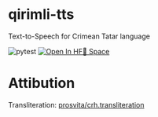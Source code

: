 # qirimli-tts
Text-to-Speech for Crimean Tatar language

![pytest](https://github.com/robinhad/qirimli-tts/actions/workflows/tests.yml/badge.svg) 
[![Open In HF🤗 Space ](https://img.shields.io/badge/Open%20Demo-%F0%9F%A4%97%20Space-yellow)](https://huggingface.co/spaces/robinhad/qirimli-tts)

# Attibution

Transliteration: [prosvita/crh.transliteration](https://github.com/prosvita/crh.transliteration)  
